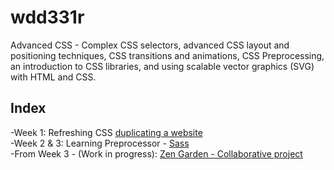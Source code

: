 # wdd331r
Advanced CSS -
Complex CSS selectors, advanced CSS layout and positioning techniques, CSS transitions and animations, CSS Preprocessing, an introduction to CSS libraries, and using scalable vector graphics (SVG) with HTML and CSS.

## Index
-Week 1: Refreshing CSS [duplicating a website](https://bykarol.github.io/wdd331r/week1/week1.html)  
-Week 2 & 3: Learning Preprocessor - [Sass](https://bykarol.github.io/wdd331r/week3/sassProject/scss-demo.html)  
-From Week 3 - (Work in progress): [Zen Garden - Collaborative project](https://github.com/pnyamuda/Zen-Garden)

